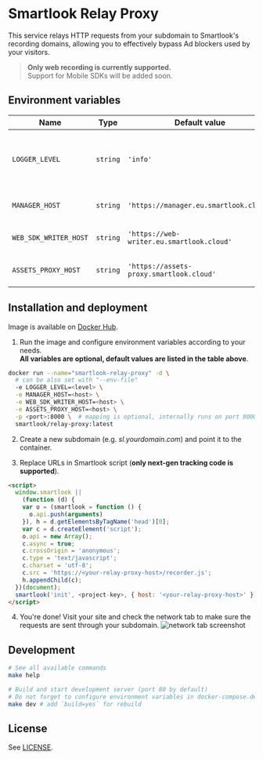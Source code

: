 # Smartlook Relay Proxy

This service relays HTTP requests from your subdomain to
Smartlook's recording domains, allowing you to effectively bypass Ad blockers used
by your visitors.
> **Only web recording is currently supported.**  
> Support for Mobile SDKs will be added soon.

## Environment variables

| Name                      | Type     | Default value                             | Description                                                         |
| ------------------------- | -------- | ----------------------------------------- | ------------------------------------------------------------------- |
| `LOGGER_LEVEL`            | `string` | `'info'`                                  | One of `trace`, `debug`, `info`, `warn`, `error`, `fatal`, `silent` |
| `MANAGER_HOST`            | `string` | `'https://manager.eu.smartlook.cloud'`    | Smartlook Manager host                                              |
| `WEB_SDK_WRITER_HOST`     | `string` | `'https://web-writer.eu.smartlook.cloud'` | Smartlook Web Writer host                                           |
| `ASSETS_PROXY_HOST`       | `string` | `'https://assets-proxy.smartlook.cloud'`  | Smartlook Assets Proxy host                                         |

## Installation and deployment

Image is available on [Docker Hub](https://hub.docker.com/r/smartlook/relay-proxy).

1. Run the image and configure environment variables according to your needs.  
**All variables are optional, default values are listed in the table above**.

```sh
docker run --name="smartlook-relay-proxy" -d \
  # can be also set with "--env-file"
  -e LOGGER_LEVEL=<level> \
  -e MANAGER_HOST=<host> \
  -e WEB_SDK_WRITER_HOST=<host> \
  -e ASSETS_PROXY_HOST=<host> \
  -p <port>:8000 \  # mapping is optional, internally runs on port 8000
  smartlook/relay-proxy:latest
```

2. Create a new subdomain (e.g. *sl.yourdomain.com*) and point it to the container.

3. Replace URLs in Smartlook script (**only next-gen tracking code is supported**).

```html
<script>
  window.smartlook ||
    (function (d) {
    var o = (smartlook = function () {
      o.api.push(arguments)
    }), h = d.getElementsByTagName('head')[0];
    var c = d.createElement('script');
    o.api = new Array();
    c.async = true;
    c.crossOrigin = 'anonymous';
    c.type = 'text/javascript';
    c.charset = 'utf-8';
    c.src = 'https://<your-relay-proxy-host>/recorder.js';
    h.appendChild(c);
  })(document);
  smartlook('init', <project-key>, { host: '<your-relay-proxy-host>' });
</script>
```

4. You're done! Visit your site and check the network tab to make sure the requests are sent through your subdomain.
![network tab screenshot](https://raw.githubusercontent.com/smartlook/smartlook-relay-proxy/main/network.png)

## Development

```sh
# See all available commands
make help

# Build and start development server (port 80 by default)
# Do not forget to configure environment variables in docker-compose.dev.yml
make dev # add `build=yes` for rebuild
```

## License

See [LICENSE](LICENSE).

